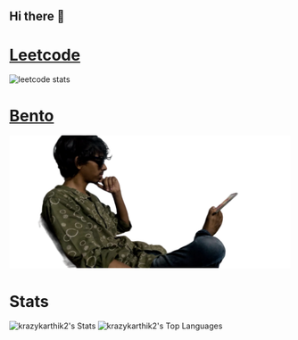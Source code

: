 ## Hi there 👋
# [Leetcode](https://leetcode.com/u/karthikkrazy)
![leetcode stats](https://leetcode.card.workers.dev/?username=karthikkrazy)
# [Bento](https://bento.me/karthikkrazy) 
![Me holding a phone with my leg](/assets/me-holding-a-phone-Photoroom.png)
# Stats
![krazykarthik2's Stats](https://github-readme-stats.vercel.app/api?username=krazykarthik2&theme=blue-green&show_icons=true&hide_border=true&count_private=true)
![krazykarthik2's Top Languages](https://github-readme-stats.vercel.app/api/top-langs/?username=krazykarthik2&theme=blue-green&show_icons=true&hide_border=true&layout=compact)
<!--
**krazykarthik2/krazykarthik2** is a ✨ _special_ ✨ repository because its `README.md` (this file) appears on your GitHub profile.

Here are some ideas to get you started:

- 🔭 I’m currently working on ...
- 🌱 I’m currently learning ... 
- 👯 I’m looking to collaborate on ...
- 🤔 I’m looking for help with ...
- 💬 Ask me about ...
- 📫 How to reach me: ...
- 😄 Pronouns: ...
- ⚡ Fun fact: ...
-->
